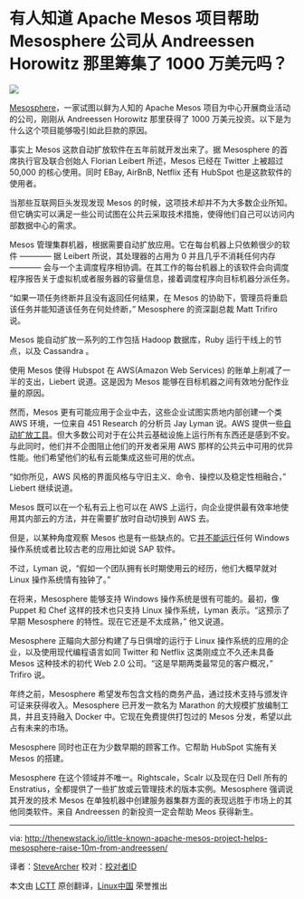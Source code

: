 有人知道 Apache Mesos 项目帮助 Mesosphere 公司从 Andreessen Horowitz 那里筹集了 1000 万美元吗？
================================================================================
![](http://thenewstack.io/wp-content/uploads/2014/04/clouds.jpg)

[Mesosphere][1]，一家试图以鲜为人知的 Apache Mesos 项目为中心开展商业活动的公司，刚刚从 Andreessen Horowitz 那里获得了 1000 万美元投资。以下是为什么这个项目能够吸引如此巨款的原因。

事实上 Mesos 这款自动扩放软件在五年前就开发出来了。据 Mesosphere 的首席执行官及联合创始人 Florian Leibert 所述，Mesos 已经在 Twitter 上被超过 50,000 的核心使用。同时 EBay, AirBnB, Netflix 还有 HubSpot 也是这款软件的使用者。

当那些互联网巨头发现发现 Mesos 的时候，这项技术却并不为大多数企业所知。但它确实可以满足一些公司试图在公共云采取技术措施，使得他们自己可以访问内部数据中心的需求。

Mesos 管理集群机器，根据需要自动扩放应用。它在每台机器上只依赖很少的软件 ———— 据 Leibert 所说，其处理器的占用为 0 并且几乎不消耗任何内存 ———— 会与一个主调度程序相协调。在其工作的每台机器上的该软件会向调度程序报告关于虚拟机或者服务器的容量信息，接着调度程序向目标机器分派任务。

“如果一项任务终断并且没有返回任何结果，在 Mesos 的协助下，管理员将重启该任务并能知道该任务在何处终断，” Mesosphere 的资深副总裁 Matt Trifiro 说。

Mesos 能自动扩放一系列的工作包括 Hadoop 数据库，Ruby 运行干线上的节点，以及 Cassandra 。

使用 Mesos 使得 Hubspot 在 AWS(Amazon Web Services) 的账单上削减了一半的支出，Liebert 说道。这是因为 Mesos 能够在目标机器之间有效地分配作业量的原因。

然而，Mesos 更有可能应用于企业中去，这些企业试图实质地内部创建一个类 AWS 环境，一位来自 451 Research 的分析员 Jay Lyman 说。AWS 提供一些[自动扩放工具][3]。但大多数公司对于在公共云基础设施上运行所有东西还是感到不安。与此同时，他们并不企图阻止他们的开发者采用 AWS 那样的公共云中可用的优异性能。他们希望他们的私有云能集成这些可用的优点。

“如你所见，AWS 风格的界面风格与守旧主义、命令、操控以及稳定性相融合，” Liebert 继续说道。

Mesos 既可以在一个私有云上也可以在 AWS 上运行，向企业提供最有效率地使用其内部云的方法，并在需要扩放时自动切换到 AWS 去。

但是，以某种角度观察 Mesos 也是有一些缺点的。它[并不能运行][4]任何 Windows 操作系统或者比较古老的应用比如说 SAP 软件。

不过，Lyman 说，“假如一个团队拥有长时期使用云的经历，他们大概早就对 Linux 操作系统情有独钟了。”

在将来，Mesosphere 能够支持 Windows 操作系统是很有可能的。最初，像 Puppet 和 Chef 这样的技术也只支持 Linux 操作系统，Lyman 表示。“这预示了早期 Mesosphere 的特性。现在它还是不太成熟，” 他又说道。

Mesosphere 正瞄向大部分构建了与日俱增的运行于 Linux 操作系统的应用的企业，以及使用现代编程语言如同 Twitter 和 Netflix 这类刚成立不久还未具备 Mesos 这种技术的初代 Web 2.0 公司。“这是早期两类最常见的客户概况，” Trifiro 说。

年终之前，Mesosphere 希望发布包含文档的商务产品，通过技术支持与颁发许可证来获得收入。Mesosphere 已开发一款名为 Marathon 的大规模扩放编制工具，并且支持融入 Docker 中。它现在免费提供打包过的 Mesos 分发，希望以此占有未来的市场。

Mesosphere 同时也正在为少数早期的顾客工作。它帮助 HubSpot 实施有关 Mesos 的搭建。

Mesosphere 在这个领域并不唯一。Rightscale，Scalr 以及现在归 Dell 所有的 Enstratius，全都提供了一些扩放或云管理技术的版本实例。Mesosphere 强调说其开发的技术 Mesos 在单独机器中创建服务器集群方面的表现远胜于市场上的其他同类软件。来自 Andreessen 的新投资一定会帮助 Meos 获得新生。

--------------------------------------------------------------------------------

via: http://thenewstack.io/little-known-apache-mesos-project-helps-mesosphere-raise-10m-from-andreessen/

译者：[SteveArcher](https://github.com/SteveArcher) 校对：[校对者ID](https://github.com/校对者ID)

本文由 [LCTT](https://github.com/LCTT/TranslateProject) 原创翻译，[Linux中国](http://linux.cn/) 荣誉推出

[1]:http://mesosphere.io/
[2]:http://mesos.apache.org/
[3]:http://aws.amazon.com/autoscaling/
[4]:http://mesosphere.io/learn/